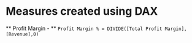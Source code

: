 # Measures created using DAX

** Profit Margin - **  `Profit Margin % = DIVIDE([Total Profit Margin],[Revenue],0)`   
